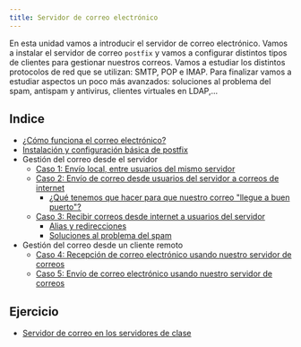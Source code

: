 ```yaml
---
title: Servidor de correo electrónico
---
```


En esta unidad vamos a introducir el servidor de correo electrónico. Vamos a instalar el servidor de correo `postfix` y vamos a configurar distintos tipos de clientes para gestionar nuestros correos. Vamos a estudiar los distintos protocolos de red que se utilizan: SMTP, POP e IMAP. Para finalizar vamos a estudiar aspectos un poco más avanzados: soluciones al problema del spam, antispam y antivirus, clientes virtuales en LDAP,...

## Indice

* [¿Cómo funciona el correo electrónico?](como_funciona_mail.html)
* [Instalación y configuración básica de postfix](postfix1.html)
* Gestión del correo desde el servidor
  * [Caso 1: Envío local, entre usuarios del mismo servidor](postfix3.html)
  * [Caso 2: Envío de correo desde usuarios del servidor a correos de internet](postfix4.html)
    * [¿Qué tenemos que hacer para que nuestro correo "llegue a buen puerto"?](asegurar_envio_correo.html)
  * [Caso 3: Recibir correos desde internet a usuarios del servidor](postfix5.html)
    * [Alias y redirecciones](postfix6.html)
    * [Soluciones al problema del spam](postfix7.html)    
* Gestión del correo desde un cliente remoto
  * [Caso 4: Recepción de correo electrónico usando nuestro servidor de correos](postfix8.html)
  * [Caso 5: Envío de correo electrónico usando nuestro servidor de correos](postfix9.html)


## Ejercicio

* [Servidor de correo en los servidores de clase](ejercicio_correo_clase.html)

<!--
## Práctica

* [Práctica servidor de correo](practica_correo_2020.html)

<!--
* [Práctica servidor de correo en servidores cloud](practica_correo.html)
* [Práctica servidor de correo en casa](practica_correo_casa.html)
-->